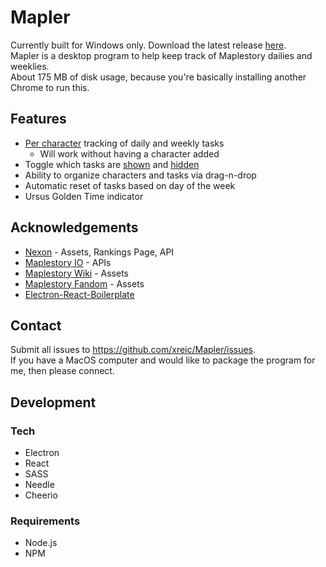 # Mapler

Currently built for Windows only. Download the latest release [here](https://github.com/xreic/Mapler/releases). \
Mapler is a desktop program to help keep track of Maplestory dailies and weeklies. \
About 175 MB of disk usage, because you're basically installing another Chrome to run this.

## Features

- [Per character](https://uc59ea92a731f9d76a2c8da69637.previews.dropboxusercontent.com/p/thumb/ABB-hR147du33yoNgO9ooy7upNgXGe3C82lN2aufY3fEOHwkaxTl4McowhnXkUlSSJzUbgiNII0fpEZbTb3DAkf4n2MX11vx52rDz0-Ep1eNg6OxsAwYz01nznE-4nxgObyCeZn240m-XhGRfbIzQ55y4UKR4UX0dOAP-mFA9bkytKuS--uwiaZP9Q5U5MqiAW9oMp4LPMNpcT71B8wGrrDpsxyud5tagmXleimIYqnSV7WBhA_rJYrGL8K4Cpp5qg9mUF_PgsixGg_IpdA1d0LS67bqloa-BZt09jUMPfsWgFNDdzFqaLPnHdA9xI7lCwTPJC0vHykUPRYeaiFWD71gVUNP6TZTSDwFjE0G8eayQGILmpFymaZbOw-xsZNR95Twd2FVsfG-29Ft3FuTjFLj/p.png?fv_content=true&size_mode=5) tracking of daily and weekly tasks
  - Will work without having a character added
- Toggle which tasks are [shown](https://uc83bffe78ed70a7f872b479f9db.previews.dropboxusercontent.com/p/thumb/ABAUngAajxXmvQ4-x8YT9xUwwT4_VY3EwwbaS-M9FI__c6nFOH4NDHWDYLDAKstswhSpRhBqMd-7W9Ik_Q2i4LzuEPrRY-GkUvoW9F8gNqWqIz22LHjf-ZStCoEwz9ZwXjjQ_9EJ2cZWSogaQ6EueN-3dajO5Sy9qTJdSkp6zWA7dt7mhprlYYAGSEclJ778350IOb7Pvm-PcRyzs2XFQqHDW3reWSBu-EurGqOKfKIRDqWBj_4Npysvtiqc0sC9FWqSNuMn6SD5qR_Gsa4bDEarisyC3gmLMWSNSgimp5RgpBdBghSsBAB_s46qo7tqlonqejLdd8u086Vaumi17yfwDYj6fift1tJGuH9H7Kyxpw-Bokekt-BqGogUHiXBDQbZQ_oge3a_qSNOciyf4nMC/p.png?fv_content=true&size_mode=5) and [hidden](https://uc3f78bd8440e8978e09634cc048.previews.dropboxusercontent.com/p/thumb/ABCi2f6Uz5mWtlWCWB2HhrRliiTStzMIe32AMyC-HYDsDLlfuDAS5FrVZp-JVNP8WotkSnmaRzxWBDeCZbg_iad7NfWj3X2lQW8indXGRkngdvx9GhLt8gRmvl6ZxHWkqOuzD3oexINiHUxZsW_L3vMa0zeMLCJctCA2YcQAFHdaj7F7wjWlOX8EYdq5HUtjkqfp_RTT17FRwuZ0oWijIa6wcWm6F_emEExtW0jVhE9XNyVq7IeJGkjJp11j99LPqL-4Le54r6zoeVZfrOTka_3ATn6Xp-kE5oi3_qPWUr76J2xn_WV8FOYvIwynTqrZfSMW2Y-IljexH-6rIWP9tYx77tbrPZ3kcrHLxOYLhEetuDuY_1jxSwoRgC-nM02v2o56T2-4Qzb-10wXVw5biOfC/p.png?fv_content=true&size_mode=5)
- Ability to organize characters and tasks via drag-n-drop
- Automatic reset of tasks based on day of the week
- Ursus Golden Time indicator

## Acknowledgements

- [Nexon](https://maplestory.nexon.net/) - Assets, Rankings Page, API
- [Maplestory IO](https://maplestory.io/) - APIs
- [Maplestory Wiki](https://maplestory.wiki/) - Assets
- [Maplestory Fandom](https://maplestory.fandom.com/wiki/MapleStory:Main_Page) - Assets
- [Electron-React-Boilerplate](https://github.com/electron-react-boilerplate/electron-react-boilerplate)

## Contact

Submit all issues to https://github.com/xreic/Mapler/issues. \
If you have a MacOS computer and would like to package the program for me, then please connect.

## Development

### Tech

- Electron
- React
- SASS
- Needle
- Cheerio

### Requirements

- Node.js
- NPM
